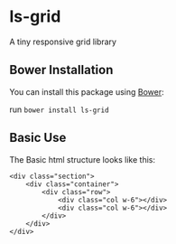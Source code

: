 # ls-grid
A tiny responsive grid library

## Bower Installation
You can install this package using [Bower](http://bower.io/):

run `bower install ls-grid`

## Basic Use

The Basic html structure looks like this: 


    <div class="section">
        <div class="container">
            <div class="row">
                <div class="col w-6"></div>
                <div class="col w-6"></div>
            </div>
        </div>
    </div>

